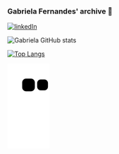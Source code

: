 ### Gabriela Fernandes' archive 💫 ### 


[![linkedIn](https://img.shields.io/badge/LinkedIn-0077B5?style=for-the-badge&logo=linkedin&logoColor=white)](https://www.linkedin.com/in/gabriela-fernandes-715577266/)


![Gabriela GitHub stats](https://github-readme-stats.vercel.app/api?username=gabfernandes8&show_icons=true&theme=synthwave)


[![Top Langs](https://github-readme-stats.vercel.app/api/top-langs/?username=gabfernandes8&layout=demo)](https://github.com/gabfernandes8/github-readme-stats)

![snake gif](https://github.com/gabfernandes8/gabfernandes8/blob/output/github-contribution-grid-snake.svg)
